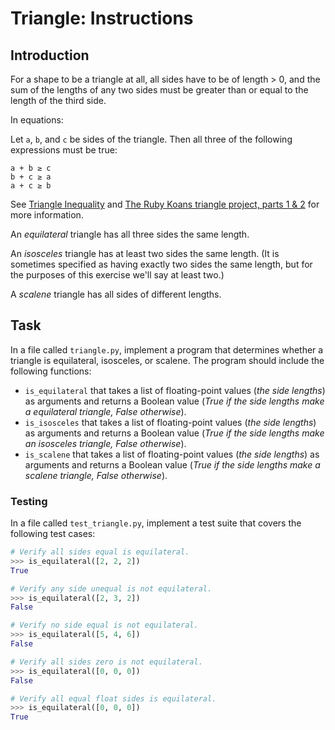 # Triangle: Instructions

## Introduction

For a shape to be a triangle at all, all sides have to be of length > 0, and the
sum of the lengths of any two sides must be greater than or equal to the length
of the third side.

In equations:

Let `a`, `b`, and `c` be sides of the triangle. Then all three of the following
expressions must be true:

```text
a + b ≥ c
b + c ≥ a
a + c ≥ b
```

See [Triangle Inequality][triangle-inequality] and [The Ruby Koans triangle
project, parts 1 & 2][ruby-koans] for more information.

An _equilateral_ triangle has all three sides the same length.

An _isosceles_ triangle has at least two sides the same length. (It is sometimes
specified as having exactly two sides the same length, but for the purposes of
this exercise we'll say at least two.)

A _scalene_ triangle has all sides of different lengths.

## Task

In a file called `triangle.py`, implement a program that determines whether a
triangle is equilateral, isosceles, or scalene. The program should include the
following functions:

- `is_equilateral` that takes a list of floating-point values (_the side
  lengths_) as arguments and returns a Boolean value (_True if the side lengths
  make a equilateral triangle, False otherwise_).
- `is_isosceles` that takes a list of floating-point values (_the side lengths_)
  as arguments and returns a Boolean value (_True if the side lengths make an
  isosceles triangle, False otherwise_).
- `is_scalene` that takes a list of floating-point values (_the side lengths_)
  as arguments and returns a Boolean value (_True if the side lengths make a
  scalene triangle, False otherwise_).

### Testing

In a file called `test_triangle.py`, implement a test suite that covers the
following test cases:

```python
# Verify all sides equal is equilateral.
>>> is_equilateral([2, 2, 2])
True

# Verify any side unequal is not equilateral.
>>> is_equilateral([2, 3, 2])
False

# Verify no side equal is not equilateral.
>>> is_equilateral([5, 4, 6])
False

# Verify all sides zero is not equilateral.
>>> is_equilateral([0, 0, 0])
False

# Verify all equal float sides is equilateral.
>>> is_equilateral([0, 0, 0])
True
```

[ruby-koans]: https://web.archive.org/web/20220831105330/http://rubykoans.com
[triangle-inequality]: https://en.wikipedia.org/wiki/Triangle_inequality
